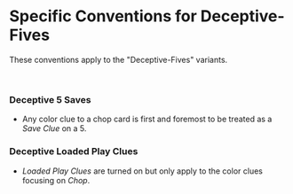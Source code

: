 # Specific Conventions for Deceptive-Fives

These conventions apply to the "Deceptive-Fives" variants.

<br />

### Deceptive 5 Saves

- Any color clue to a chop card is first and foremost to be treated as a *Save Clue* on a 5.

### Deceptive Loaded Play Clues

- *Loaded Play Clues* are turned on but only apply to the color clues focusing on *Chop*.

<br />

